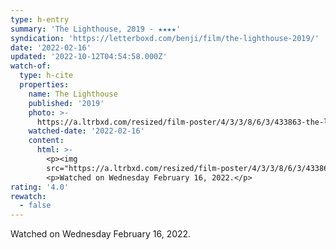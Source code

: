 ```yaml
---
type: h-entry
summary: 'The Lighthouse, 2019 - ★★★★'
syndication: 'https://letterboxd.com/benji/film/the-lighthouse-2019/'
date: '2022-02-16'
updated: '2022-10-12T04:54:58.000Z'
watch-of:
  type: h-cite
  properties:
    name: The Lighthouse
    published: '2019'
    photo: >-
      https://a.ltrbxd.com/resized/film-poster/4/3/3/8/6/3/433863-the-lighthouse-0-600-0-900-crop.jpg?v=ee97005537
    watched-date: '2022-02-16'
    content:
      html: >-
        <p><img
        src="https://a.ltrbxd.com/resized/film-poster/4/3/3/8/6/3/433863-the-lighthouse-0-600-0-900-crop.jpg?v=ee97005537"/></p>
        <p>Watched on Wednesday February 16, 2022.</p>
rating: '4.0'
rewatch:
  - false
---
```

Watched on Wednesday February 16, 2022.
